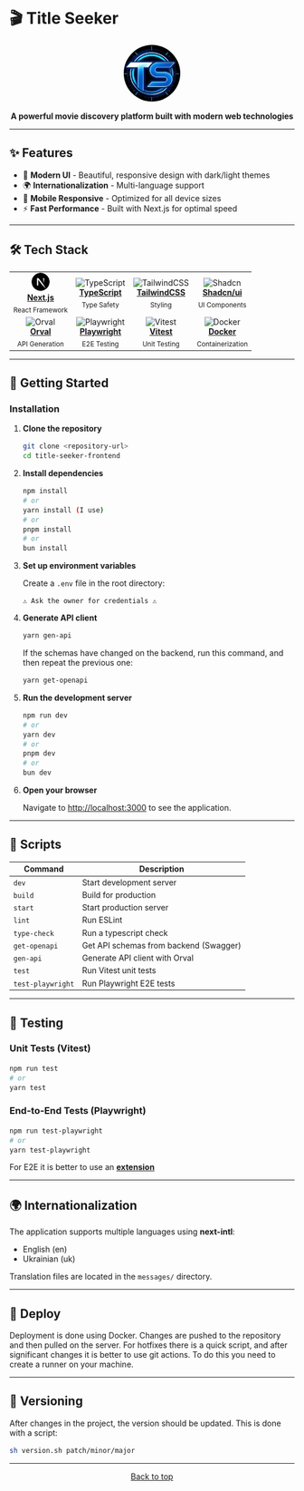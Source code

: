 # 🎬 Title Seeker

<div id="title-seeker" align="center">
  <img src="public/static/logo.webp" alt="Title Seeker Logo" width="100" height="100" style="border-radius: 50%;">

**A powerful movie discovery platform built with modern web technologies**

</div>

---

## ✨ Features

- 🎨 **Modern UI** - Beautiful, responsive design with dark/light themes
- 🌍 **Internationalization** - Multi-language support
- 📱 **Mobile Responsive** - Optimized for all device sizes
- ⚡ **Fast Performance** - Built with Next.js for optimal speed

---

## 🛠️ Tech Stack

<table>
  <tr>
    <td align="center">
      <svg xmlns="http://www.w3.org/2000/svg" viewBox="0 0 180 180" width="32"><mask height="180" id=":r8:mask0_408_134" maskUnits="userSpaceOnUse" width="180" x="0" y="0" style="mask-type: alpha;"><circle cx="90" cy="90" fill="black" r="90"></circle></mask><g mask="url(#:r8:mask0_408_134)"><circle cx="90" cy="90" data-circle="true" fill="black" r="90"></circle><path d="M149.508 157.52L69.142 54H54V125.97H66.1136V69.3836L139.999 164.845C143.333 162.614 146.509 160.165 149.508 157.52Z" fill="url(#:r8:paint0_linear_408_134)"></path><rect fill="url(#:r8:paint1_linear_408_134)" height="72" width="12" x="115" y="54"></rect></g><defs><linearGradient gradientUnits="userSpaceOnUse" id=":r8:paint0_linear_408_134" x1="109" x2="144.5" y1="116.5" y2="160.5"><stop stop-color="white"></stop><stop offset="1" stop-color="white" stop-opacity="0"></stop></linearGradient><linearGradient gradientUnits="userSpaceOnUse" id=":r8:paint1_linear_408_134" x1="121" x2="120.799" y1="54" y2="106.875"><stop stop-color="white"></stop><stop offset="1" stop-color="white" stop-opacity="0"></stop></linearGradient></defs></svg>
      <br><strong><a href="https://nextjs.org/">Next.js</a></strong>
      <br><sub>React Framework</sub>
    </td>
    <td align="center">
      <img src="https://www.typescriptlang.org/favicon-32x32.png" width="32" height="32" alt="TypeScript">
      <br><strong><a href="https://www.typescriptlang.org/">TypeScript</a></strong>
      <br><sub>Type Safety</sub>
    </td>
    <td align="center">
      <img src="https://tailwindcss.com/favicons/favicon-32x32.png" width="32" height="32" alt="TailwindCSS">
      <br><strong><a href="https://tailwindcss.com/">TailwindCSS</a></strong>
      <br><sub>Styling</sub>
    </td>
    <td align="center">
      <img src="https://ui.shadcn.com/favicon.ico" width="32" height="32" alt="Shadcn">
      <br><strong><a href="https://ui.shadcn.com/">Shadcn/ui</a></strong>
      <br><sub>UI Components</sub>
    </td>

  </tr>
  <tr>
    <td align="center">
      <img src="https://orval.dev/images/emblem.svg" width="32" height="32" alt="Orval">
      <br><strong><a href="https://orval.dev/">Orval</a></strong>
      <br><sub>API Generation</sub>
    </td>
    <td align="center">
      <img src="https://playwright.dev/img/playwright-logo.svg" width="32" height="32" alt="Playwright">
      <br><strong><a href="https://playwright.dev/">Playwright</a></strong>
      <br><sub>E2E Testing</sub>
    </td>
    <td align="center">
      <img src="https://vitest.dev/favicon.ico" width="32" height="32" alt="Vitest">
      <br><strong><a href="https://vitest.dev/">Vitest</a></strong>
      <br><sub>Unit Testing</sub>
    </td>
    <td align="center">
      <img src="https://www.docker.com/favicon.ico" width="32" height="32" alt="Docker">
      <br><strong><a href="https://www.docker.com/">Docker</a></strong>
      <br><sub>Containerization</sub>
    </td>
  </tr>
</table>

---

## 🚀 Getting Started

### Installation

1. **Clone the repository**

   ```bash
   git clone <repository-url>
   cd title-seeker-frontend
   ```

2. **Install dependencies**

   ```bash
   npm install
   # or
   yarn install (I use)
   # or
   pnpm install
   # or
   bun install
   ```

3. **Set up environment variables**

   Create a `.env` file in the root directory:

   ```env
   ⚠️ Ask the owner for credentials ⚠️
   ```

4. **Generate API client**

   ```bash
   yarn gen-api
   ```

   If the schemas have changed on the backend, run this command, and then repeat the previous one:

   ```bash
   yarn get-openapi
   ```

5. **Run the development server**

   ```bash
   npm run dev
   # or
   yarn dev
   # or
   pnpm dev
   # or
   bun dev
   ```

6. **Open your browser**

   Navigate to [http://localhost:3000](http://localhost:3000) to see the application.

---

## 📝 Scripts

| Command           | Description                            |
| ----------------- | -------------------------------------- |
| `dev`             | Start development server               |
| `build`           | Build for production                   |
| `start`           | Start production server                |
| `lint`            | Run ESLint                             |
| `type-check`      | Run a typescript check                 |
| `get-openapi`     | Get API schemas from backend (Swagger) |
| `gen-api`         | Generate API client with Orval         |
| `test`            | Run Vitest unit tests                  |
| `test-playwright` | Run Playwright E2E tests               |

---

## 🧪 Testing

### Unit Tests (Vitest)

```bash
npm run test
# or
yarn test
```

### End-to-End Tests (Playwright)

```bash
npm run test-playwright
# or
yarn test-playwright
```

For E2E it is better to use an <strong><a href="https://marketplace.visualstudio.com/items?itemName=ms-playwright.playwright">extension</a></strong>

---

## 🌍 Internationalization

The application supports multiple languages using **next-intl**:

- English (en)
- Ukrainian (uk)

Translation files are located in the `messages/` directory.

---

## 🚢 Deploy

Deployment is done using Docker. Changes are pushed to the repository and then pulled on the server.
For hotfixes there is a quick script, and after significant changes it is better to use git actions. To do this you need to create a runner on your machine.

---

## 🔢 Versioning

After changes in the project, the version should be updated. This is done with a script:

```bash
sh version.sh patch/minor/major
```

---

<div align="center">
  <p>
    <a href="#title-seeker">Back to top</a>
  </p>
</div>
